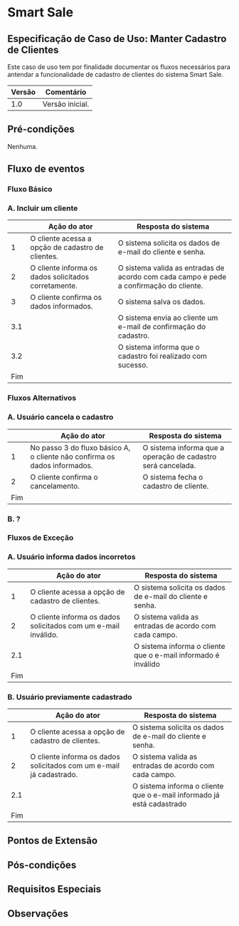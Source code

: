 # Smart Sale

## Especificação de Caso de Uso: Manter Cadastro de Clientes

Este caso de uso tem por finalidade documentar os fluxos necessários para antendar a funcionalidade de cadastro de clientes do sistema Smart Sale.

| Versão | Comentário      |
| ------ | --------------- |
| 1.0    | Versão inicial. |

## Pré-condições

Nenhuma.

## Fluxo de eventos

### Fluxo Básico

### A. Incluir um cliente

|     | Ação do ator                                         | Resposta do sistema                                                                    |
| --- | ---------------------------------------------------- | -------------------------------------------------------------------------------------- |
| 1   | O cliente acessa a opção de cadastro de clientes.    | O sistema solicita os dados de e-mail do cliente e senha.                              |
| 2   | O cliente informa os dados solicitados corretamente. | O sistema valida as entradas de acordo com cada campo e pede a confirmação do cliente. |
| 3   | O cliente confirma os dados informados.              | O sistema salva os dados.                                                              |
| 3.1 |                                                      | O sistema envia ao cliente um e-mail de confirmação do cadastro.                       |
| 3.2 |                                                      | O sistema informa que o cadastro foi realizado com sucesso.                            |
| Fim |                                                      |                                                                                        |

### Fluxos Alternativos

### A. Usuário cancela o cadastro

|     | Ação do ator                                                              | Resposta do sistema                                          |
| --- | ------------------------------------------------------------------------- | ------------------------------------------------------------ |
| 1   | No passo 3 do fluxo básico A, o cliente não confirma os dados informados. | O sistema informa que a operação de cadastro será cancelada. |
| 2   | O cliente confirma o cancelamento.                                        | O sistema fecha o cadastro de cliente.                       |
| Fim |

### B. ?

### Fluxos de Exceção

### A. Usuário informa dados incorretos

|     | Ação do ator                                                   | Resposta do sistema                                           |
| --- | -------------------------------------------------------------- | ------------------------------------------------------------- |
| 1   | O cliente acessa a opção de cadastro de clientes.              | O sistema solicita os dados de e-mail do cliente e senha.     |
| 2   | O cliente informa os dados solicitados com um e-mail inválido. | O sistema valida as entradas de acordo com cada campo.        |
| 2.1 |                                                                | O sistema informa o cliente que o e-mail informado é inválido |
| Fim |

### B. Usuário previamente cadastrado

|     | Ação do ator                                                        | Resposta do sistema                                                   |
| --- | ------------------------------------------------------------------- | --------------------------------------------------------------------- |
| 1   | O cliente acessa a opção de cadastro de clientes.                   | O sistema solicita os dados de e-mail do cliente e senha.             |
| 2   | O cliente informa os dados solicitados com um e-mail já cadastrado. | O sistema valida as entradas de acordo com cada campo.                |
| 2.1 |                                                                     | O sistema informa o cliente que o e-mail informado já está cadastrado |
| Fim |

## Pontos de Extensão

## Pós-condições

## Requisitos Especiais

## Observações